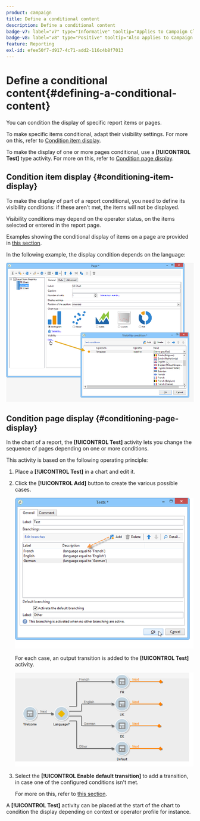 ```yaml
---
product: campaign
title: Define a conditional content
description: Define a conditional content
badge-v7: label="v7" type="Informative" tooltip="Applies to Campaign Classic v7"
badge-v8: label="v8" type="Positive" tooltip="Also applies to Campaign v8"
feature: Reporting
exl-id: efee50f7-d917-4c71-add2-116c4b8f7013
---
```

# Define a conditional content{#defining-a-conditional-content}

 

You can condition the display of specific report items or pages.

To make specific items conditional, adapt their visibility settings. For more on this, refer to [Condition item display](#conditioning-item-display).

To make the display of one or more pages conditional, use a **[!UICONTROL Test]** type activity. For more on this, refer to [Condition page display](#conditioning-page-display).

## Condition item display {#conditioning-item-display}

To make the display of part of a report conditional, you need to define its visibility conditions: if these aren't met, the items will not be displayed.

Visibility conditions may depend on the operator status, on the items selected or entered in the report page.

Examples showing the conditional display of items on a page are provided in [this section](../../web/using/form-rendering.md#defining-fields-conditional-display).

In the following example, the display condition depends on the language:

![](assets/reporting_display_condition.png)

## Condition page display {#conditioning-page-display}

In the chart of a report, the **[!UICONTROL Test]** activity lets you change the sequence of pages depending on one or more conditions.

This activity is based on the following operating principle:

1. Place a **[!UICONTROL Test]** in a chart and edit it.
1. Click the **[!UICONTROL Add]** button to create the various possible cases.

   ![](assets/reporting_test_sample.png)

   For each case, an output transition is added to the **[!UICONTROL Test]** activity.

   ![](assets/reporting_test_transitions.png)

1. Select the **[!UICONTROL Enable default transition]** to add a transition, in case one of the configured conditions isn't met.

   For more on this, refer to [this section](../../web/using/defining-web-forms-page-sequencing.md#conditional-page-display).

A **[!UICONTROL Test]** activity can be placed at the start of the chart to condition the display depending on context or operator profile for instance.
